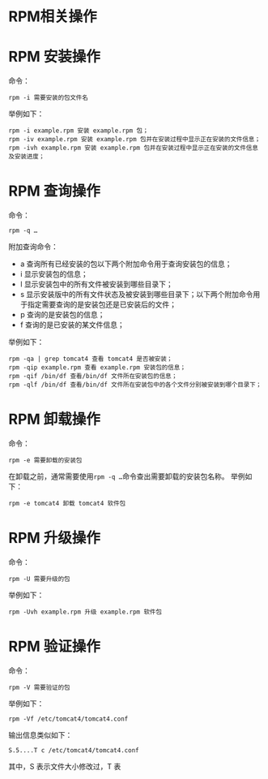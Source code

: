# RPM相关操作

# RPM 安装操作
命令：
````
rpm -i 需要安装的包文件名
````
举例如下：

```
rpm -i example.rpm 安装 example.rpm 包；
rpm -iv example.rpm 安装 example.rpm 包并在安装过程中显示正在安装的文件信息；
rpm -ivh example.rpm 安装 example.rpm 包并在安装过程中显示正在安装的文件信息及安装进度；
```

# RPM 查询操作

命令：

```
rpm -q …
```

附加查询命令：

- a 查询所有已经安装的包以下两个附加命令用于查询安装包的信息；
- i 显示安装包的信息；
- l 显示安装包中的所有文件被安装到哪些目录下；
- s 显示安装版中的所有文件状态及被安装到哪些目录下；以下两个附加命令用于指定需要查询的是安装包还是已安装后的文件；
- p 查询的是安装包的信息；
- f 查询的是已安装的某文件信息；

举例如下：

```
rpm -qa | grep tomcat4 查看 tomcat4 是否被安装；
rpm -qip example.rpm 查看 example.rpm 安装包的信息；
rpm -qif /bin/df 查看/bin/df 文件所在安装包的信息；
rpm -qlf /bin/df 查看/bin/df 文件所在安装包中的各个文件分别被安装到哪个目录下；
```

# RPM 卸载操作

命令：

```
rpm -e 需要卸载的安装包
```

在卸载之前，通常需要使用`rpm -q …`命令查出需要卸载的安装包名称。
举例如下：

```
rpm -e tomcat4 卸载 tomcat4 软件包
```

# RPM 升级操作

命令：

```
rpm -U 需要升级的包
```

举例如下：

```
rpm -Uvh example.rpm 升级 example.rpm 软件包
```

# RPM 验证操作

命令：

```
rpm -V 需要验证的包
```

举例如下：

```
rpm -Vf /etc/tomcat4/tomcat4.conf
```

输出信息类似如下：

```
S.5....T c /etc/tomcat4/tomcat4.conf
```


其中，S 表示文件大小修改过，T 表